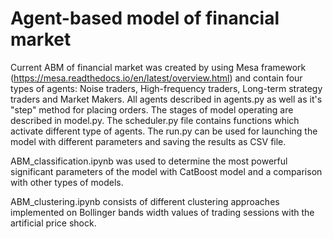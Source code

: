 # Agent-based model of financial market

Current ABM of financial market was created by using Mesa framework (https://mesa.readthedocs.io/en/latest/overview.html) 
and contain four types of agents: Noise traders, High-frequency traders, Long-term strategy traders and Market Makers.
All agents described in agents.py as well as it's "step" method for placing orders.
The stages of model operating are described in model.py.
The scheduler.py file contains functions which activate different type of agents.
The run.py can be used for launching the model with different parameters and saving the results as CSV file.

ABM_classification.ipynb was used to determine the most powerful significant parameters of the model with CatBoost model and a comparison with other types of models.

ABM_clustering.ipynb consists of different clustering approaches implemented on Bollinger bands width values of trading sessions with the artificial price shock.
